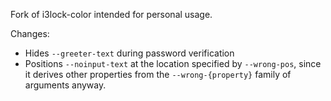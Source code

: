 Fork of i3lock-color intended for personal usage.

Changes:
- Hides `--greeter-text` during password verification
- Positions `--noinput-text` at the location specified by `--wrong-pos`, since it derives other properties from the `--wrong-{property}` family of arguments anyway.
